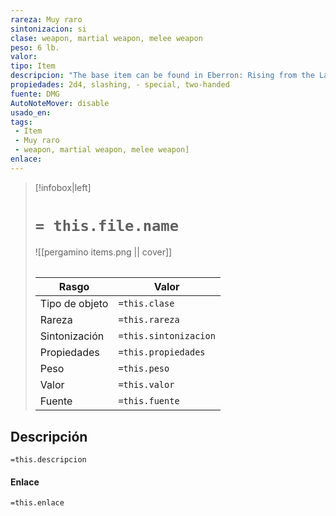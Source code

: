 ```yaml
---
rareza: Muy raro
sintonizacion: si
clase: weapon, martial weapon, melee weapon
peso: 6 lb.
valor: 
tipo: Item
descripcion: "The base item can be found in Eberron: Rising from the Last War, page 21.When you attack an object with this magic sword and hit, maximize your weapon damage dice against the target.When you attack a creature with this weapon and roll a 20 on the attack roll, that target takes an extra 14 slashing damage. Then roll another d20. If you roll a 20, you lop off one of the target&#x27;s limbs, with the effect of such loss determined by the DM. If the creature has no limb to sever, you lop off a portion of its body instead.Note: According to the SRD, it is an extra 4d6 slashing damage, although this is incorrect.In addition, you can speak the sword&#x27;s command to cause the blade to shed bright light in a 10-foot radius and dim light for an additional 10 feet. Speaking the command word again or sheathing the sword puts out the light. Special. If you attack with a double-bladed scimitar as part of the Attack action on your turn, you can use a bonus action immediately after to make a melee attack with it. This attack deals 1d4 slashing damage on a hit, instead of 2d4. Two-Handed. This weapon requires two hands to use. This property is relevant only when you attack with the weapon, not when you simply hold it."
propiedades: 2d4, slashing, - special, two-handed
fuente: DMG
AutoNoteMover: disable
usado_en:  
tags: 
 - Item
 - Muy raro
 - weapon, martial weapon, melee weapon]
enlace: 
---
```


> [!infobox|left]
>  # `= this.file.name`
> ![[pergamino items.png || cover]]
> ######   
> |Rasgo | Valor |
> | --- | --- |
> | Tipo de objeto| `=this.clase`|
>  | Rareza| `=this.rareza`|
> | Sintonización | `=this.sintonizacion` |
> | Propiedades | `=this.propiedades` |
>  | Peso | `=this.peso` |
> | Valor | `=this.valor` |
> | Fuente | `=this.fuente` |


## Descripción
`=this.descripcion`

#### Enlace
`=this.enlace`